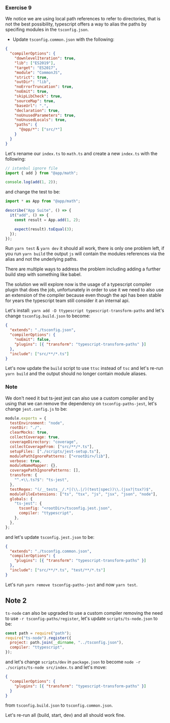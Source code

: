 ### Exercise 9

We notice we are using local path references to refer to directories, that is not the best possibility, typescript offers a way to alias the paths by specifing modules in the `tsconfig.json`.

- Update `tsconfig.common.json` with the following:

```json
{
  "compilerOptions": {
    "downlevelIteration": true,
    "lib": ["ES2019"],
    "target": "ES2017",
    "module": "CommonJS",
    "strict": true,
    "outDir": "lib",
    "noErrorTruncation": true,
    "noEmit": true,
    "skipLibCheck": true,
    "sourceMap": true,
    "baseUrl": ".",
    "declaration": true,
    "noUnusedParameters": true,
    "noUnusedLocals": true,
    "paths": {
      "@app/*": ["src/*"]
    }
  }
}
```

Let's rename our `index.ts` to `math.ts` and create a new `index.ts` with the following:

```ts
// istanbul ignore file
import { add } from "@app/math";

console.log(add(1, 2));
```

and change the test to be:

```ts
import * as App from "@app/math";

describe("App Suite", () => {
  it("add", () => {
    const result = App.add(1, 2);

    expect(result).toEqual(3);
  });
});
```

Run `yarn test` & `yarn dev` it should all work, there is only one problem left,
if you run `yarn build` the output `js` will contain the modules references via the alias and not the underlying paths.

There are multiple ways to address the problem including adding a further build step with something like babel.

The solution we will explore now is the usage of a typescript compiler plugin that does the job, unfortunately in order to use it
we need to also use an extension of the compiler because even though the api has been stable for years the typescript team still
consider it an internal api.

Let's install: `yarn add -D ttypescript typescript-transform-paths` and let's change `tsconfig.build.json` to become:

```json
{
  "extends": "./tsconfig.json",
  "compilerOptions": {
    "noEmit": false,
    "plugins": [{ "transform": "typescript-transform-paths" }]
  },
  "include": ["src/**/*.ts"]
}
```

Let's now update the `build` script to use `ttsc` instead of `tsc` and let's re-run `yarn build` and the output should no longer contain module aliases.

### Note

We don't need it but ts-jest jest can also use a custom compiler and by using that we can remove the dependency on `tsconfig-paths-jest`, let's change `jest.config.js` to be:

```js
module.exports = {
  testEnvironment: "node",
  rootDir: "./",
  clearMocks: true,
  collectCoverage: true,
  coverageDirectory: "coverage",
  collectCoverageFrom: ["src/**/*.ts"],
  setupFiles: ["./scripts/jest-setup.ts"],
  modulePathIgnorePatterns: ["<rootDir>/lib"],
  verbose: true,
  moduleNameMapper: {},
  coveragePathIgnorePatterns: [],
  transform: {
    "^.+\\.ts?$": "ts-jest",
  },
  testRegex: "(/__tests__/.*|(\\.|/)(test|spec))\\.(jsx?|tsx?)$",
  moduleFileExtensions: ["ts", "tsx", "js", "jsx", "json", "node"],
  globals: {
    "ts-jest": {
      tsconfig: "<rootDir>/tsconfig.jest.json",
      compiler: "ttypescript",
    },
  },
};
```

and let's update `tsconfig.jest.json` to be:

```json
{
  "extends": "./tsconfig.common.json",
  "compilerOptions": {
    "plugins": [{ "transform": "typescript-transform-paths" }]
  },
  "include": ["src/**/*.ts", "test/**/*.ts"]
}
```

Let's run `yarn remove tsconfig-paths-jest` and now `yarn test`.

## Note 2

`ts-node` can also be upgraded to use a custom compiler removing the need to use `-r tsconfig-paths/register`, let's update `scripts/ts-node.json` to be:

```js
const path = require("path");
require("ts-node").register({
  project: path.join(__dirname, "../tsconfig.json"),
  compiler: "ttypescript",
});
```

and let's change `scripts/dev` in `package.json` to become `node -r ./scripts/ts-node src/index.ts` and let's move:

```json
{
  "compilerOptions": {
    "plugins": [{ "transform": "typescript-transform-paths" }]
  }
}
```

from `tsconfig.build.json` to `tsconfig.common.json`.

Let's re-run all (build, start, dev) and all should work fine.
